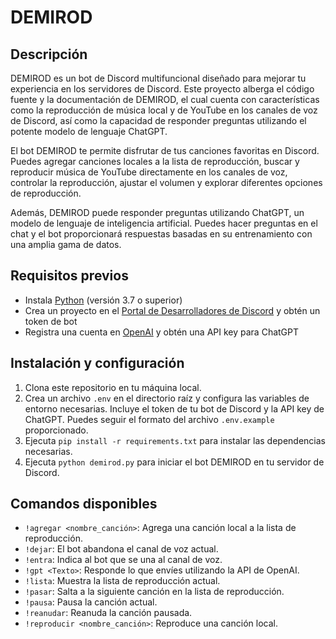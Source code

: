 # DEMIROD

## Descripción

DEMIROD es un bot de Discord multifuncional diseñado para mejorar tu experiencia en los servidores de Discord. Este proyecto alberga el código fuente y la documentación de DEMIROD, el cual cuenta con características como la reproducción de música local y de YouTube en los canales de voz de Discord, así como la capacidad de responder preguntas utilizando el potente modelo de lenguaje ChatGPT.

El bot DEMIROD te permite disfrutar de tus canciones favoritas en Discord. Puedes agregar canciones locales a la lista de reproducción, buscar y reproducir música de YouTube directamente en los canales de voz, controlar la reproducción, ajustar el volumen y explorar diferentes opciones de reproducción.

Además, DEMIROD puede responder preguntas utilizando ChatGPT, un modelo de lenguaje de inteligencia artificial. Puedes hacer preguntas en el chat y el bot proporcionará respuestas basadas en su entrenamiento con una amplia gama de datos.

## Requisitos previos

* Instala [Python](https://www.python.org/) (versión 3.7 o superior)
* Crea un proyecto en el [Portal de Desarrolladores de Discord](https://discord.com/developers/applications) y obtén un token de bot
* Registra una cuenta en [OpenAI](https://openai.com) y obtén una API key para ChatGPT

## Instalación y configuración

1. Clona este repositorio en tu máquina local.
2. Crea un archivo `.env` en el directorio raíz y configura las variables de entorno necesarias. Incluye el token de tu bot de Discord y la API key de ChatGPT. Puedes seguir el formato del archivo `.env.example` proporcionado.
3. Ejecuta `pip install -r requirements.txt` para instalar las dependencias necesarias.
4. Ejecuta `python demirod.py` para iniciar el bot DEMIROD en tu servidor de Discord.

## Comandos disponibles

* `!agregar <nombre_canción>`: Agrega una canción local a la lista de reproducción.
* `!dejar`: El bot abandona el canal de voz actual.
* `!entra`: Indica al bot que se una al canal de voz.
* `!gpt <Texto>`: Responde lo que envíes utilizando la API de OpenAI.
* `!lista`: Muestra la lista de reproducción actual.
* `!pasar`: Salta a la siguiente canción en la lista de reproducción.
* `!pausa`: Pausa la canción actual.
* `!reanudar`: Reanuda la canción pausada.
* `!reproducir <nombre_canción>`: Reproduce una canción local.
